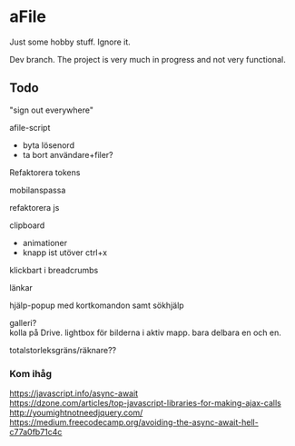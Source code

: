 # aFile
Just some hobby stuff. Ignore it.

Dev branch. The project is very much in progress and not very functional.


## Todo
"sign out everywhere"  

afile-script  
* byta lösenord   
* ta bort användare+filer?

Refaktorera tokens

mobilanspassa  

refaktorera js

clipboard  
* animationer
* knapp ist utöver ctrl+x

klickbart i breadcrumbs

länkar

hjälp-popup med kortkomandon samt sökhjälp

galleri?  
kolla på Drive. lightbox för bilderna i aktiv mapp. bara delbara en och en. 

totalstorleksgräns/räknare??

### Kom ihåg

https://javascript.info/async-await  
https://dzone.com/articles/top-javascript-libraries-for-making-ajax-calls  
http://youmightnotneedjquery.com/  
https://medium.freecodecamp.org/avoiding-the-async-await-hell-c77a0fb71c4c  
